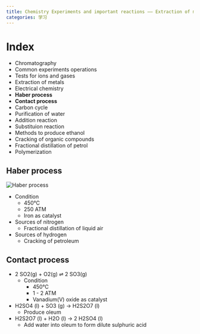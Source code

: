 ```yaml
---
title: Chemistry Experiments and important reactions —— Extraction of meatals
categories: 学习
---
```


# Index

- Chromatography
- Common experiments operations
- Tests for ions and gases
- Extraction of metals
- Electrical chemistry
- **Haber process**
- **Contact process**
- Carbon cycle
- Purification of water
- Addition reaction
- Substituion reaction
- Methods to produce ethanol
- Cracking of organic compounds
- Fractional distillation of petrol
- Polymerization

## Haber process

![Haber process](https://AugensternJiang.github.io/img/Haber_process.png)

- Condition
    - 450℃
    - 250 ATM
    - Iron as catalyst
- Sources of nitrogen
    - Fractional distillation of liquid air
- Sources of hydrogen
    - Cracking of petroleum

## Contact process

- 2 SO2(g) + O2(g) ⇌ 2 SO3(g)
    - Condition
        - 450℃
        - 1 - 2 ATM
        - Vanadium(V) oxide as catalyst
- H2SO4 (l) + SO3 (g) → H2S2O7 (l)
    - Produce oleum
- H2S2O7 (l) + H2O (l) → 2 H2SO4 (l)
    - Add water into oleum to form dilute sulphuric acid
